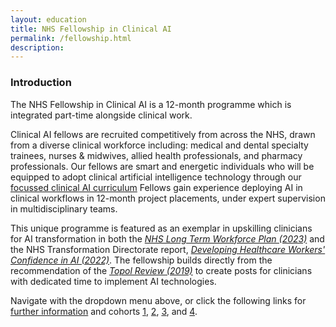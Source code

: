 ```yaml
---
layout: education
title: NHS Fellowship in Clinical AI
permalink: /fellowship.html
description:
---
```

<h3 style>Introduction</h3>
The NHS Fellowship in Clinical AI is a 12-month programme which is integrated part-time alongside clinical work.

Clinical AI fellows are recruited competitively from across the NHS, drawn from a diverse clinical workforce including: medical and dental specialty trainees, nurses & midwives, allied health professionals, and pharmacy professionals.
Our fellows are smart and energetic individuals who will be equipped to adopt clinical artificial intelligence technology through our [focussed clinical AI curriculum](/assets/docs/FCAI_Curriculum_v3.2.pdf)
Fellows gain experience deploying AI in clinical workflows in 12-month project placements, under expert supervision in multidisciplinary teams.

This unique programme is featured as an exemplar in upskilling clinicians for AI transformation in both the *[NHS Long Term Workforce Plan (2023)](https://www.england.nhs.uk/wp-content/uploads/2023/06/nhs-long-term-workforce-plan-v1.2.pdf#page=74)* and the NHS Transformation Directorate report, *[Developing Healthcare Workers' Confidence in AI (2022)](https://digital-transformation.hee.nhs.uk/binaries/content/assets/digital-transformation/dart-ed/developingconfidenceinai-oct2022.pdf#page=68)*. 
The fellowship builds directly from the recommendation of the *[Topol Review (2019)](https://topol.hee.nhs.uk/wp-content/uploads/HEE-Topol-Review-2019.pdf#page=8)* to create posts for clinicians with dedicated time to implement AI technologies.

Navigate with the dropdown menu above, or click the following links for [further information](/fellowship_info.html) and cohorts [1](/fellowship_cohort1.html), [2](/fellowship_cohort2.html), [3](/fellowship_cohort3.html), and [4](/fellowship_cohort4.html).
